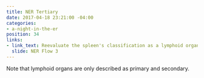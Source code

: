 ```yaml
---
title: NER Tertiary
date: 2017-04-18 23:21:00 -04:00
categories:
- a-night-in-the-er
position: 34
links:
- link_text: Reevaluate the spleen's classification as a lymphoid organ.
  slide: NER Flow 3
---
```


Note that lymphoid organs are only described as primary and secondary.